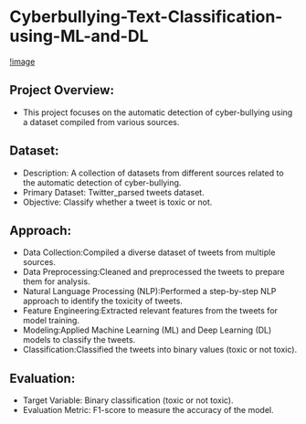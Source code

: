 # Cyberbullying-Text-Classification-using-ML-and-DL

[!image](https://www.parents.com/thmb/tkzQwjCMC7W2BzGR5rSUVDU8FU0=/1500x0/filters:no_upscale():max_bytes(150000):strip_icc()/what-are-the-effects-of-cyberbullying-460558-5b4a9d776bee4efea38cdfa9158a2ded.png)

## Project Overview:
- This project focuses on the automatic detection of cyber-bullying using a dataset compiled from various sources.

## Dataset:
- Description: A collection of datasets from different sources related to the automatic detection of cyber-bullying.
- Primary Dataset: Twitter_parsed tweets dataset.
- Objective: Classify whether a tweet is toxic or not.

## Approach:
- Data Collection:Compiled a diverse dataset of tweets from multiple sources.
- Data Preprocessing:Cleaned and preprocessed the tweets to prepare them for analysis.
- Natural Language Processing (NLP):Performed a step-by-step NLP approach to identify the toxicity of tweets.
- Feature Engineering:Extracted relevant features from the tweets for model training.
- Modeling:Applied Machine Learning (ML) and Deep Learning (DL) models to classify the tweets.
- Classification:Classified the tweets into binary values (toxic or not toxic).

## Evaluation:
- Target Variable: Binary classification (toxic or not toxic).
- Evaluation Metric: F1-score to measure the accuracy of the model.
